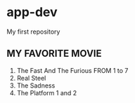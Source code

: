 # app-dev
My first repository
## MY FAVORITE MOVIE
1. The Fast And The Furious FROM 1 to 7
2. Real Steel
3. The Sadness
4. The Platform 1 and 2
